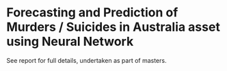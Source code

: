 # Forecasting and Prediction of Murders / Suicides in Australia asset using Neural Network

See report for full details, undertaken as part of masters. 
